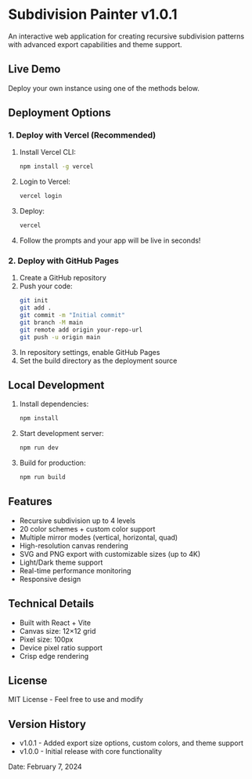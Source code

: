 # Subdivision Painter v1.0.1

An interactive web application for creating recursive subdivision patterns with advanced export capabilities and theme support.

## Live Demo
Deploy your own instance using one of the methods below.

## Deployment Options

### 1. Deploy with Vercel (Recommended)
1. Install Vercel CLI:
   ```bash
   npm install -g vercel
   ```
2. Login to Vercel:
   ```bash
   vercel login
   ```
3. Deploy:
   ```bash
   vercel
   ```
4. Follow the prompts and your app will be live in seconds!

### 2. Deploy with GitHub Pages
1. Create a GitHub repository
2. Push your code:
   ```bash
   git init
   git add .
   git commit -m "Initial commit"
   git branch -M main
   git remote add origin your-repo-url
   git push -u origin main
   ```
3. In repository settings, enable GitHub Pages
4. Set the build directory as the deployment source

## Local Development
1. Install dependencies:
   ```bash
   npm install
   ```
2. Start development server:
   ```bash
   npm run dev
   ```
3. Build for production:
   ```bash
   npm run build
   ```

## Features
- Recursive subdivision up to 4 levels
- 20 color schemes + custom color support
- Multiple mirror modes (vertical, horizontal, quad)
- High-resolution canvas rendering
- SVG and PNG export with customizable sizes (up to 4K)
- Light/Dark theme support
- Real-time performance monitoring
- Responsive design

## Technical Details
- Built with React + Vite
- Canvas size: 12×12 grid
- Pixel size: 100px
- Device pixel ratio support
- Crisp edge rendering

## License
MIT License - Feel free to use and modify

## Version History
- v1.0.1 - Added export size options, custom colors, and theme support
- v1.0.0 - Initial release with core functionality

Date: February 7, 2024
